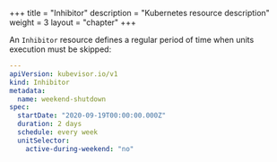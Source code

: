 +++
title = "Inhibitor"
description = "Kubernetes resource description"
weight = 3
layout = "chapter"
+++

An `Inhibitor` resource defines a regular period of time when units
execution must be skipped:

```yaml
---
apiVersion: kubevisor.io/v1
kind: Inhibitor
metadata:
  name: weekend-shutdown
spec:
  startDate: "2020-09-19T00:00:00.000Z"
  duration: 2 days
  schedule: every week
  unitSelector:
    active-during-weekend: "no"
```
